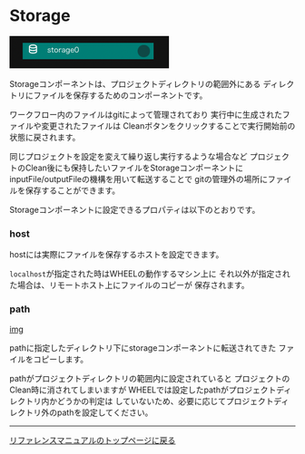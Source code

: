 # Storage

![img](./img/storage.png "storage")

Storageコンポーネントは、プロジェクトディレクトリの範囲外にある
ディレクトリにファイルを保存するためのコンポーネントです。

ワークフロー内のファイルはgitによって管理されており
実行中に生成されたファイルや変更されたファイルは
Cleanボタンをクリックすることで実行開始前の状態に戻されます。

同じプロジェクトを設定を変えて繰り返し実行するような場合など
プロジェクトのClean後にも保持したいファイルをStorageコンポーネントに
inputFile/outputFileの機構を用いて転送することで
gitの管理外の場所にファイルを保存することができます。


Storageコンポーネントに設定できるプロパティは以下のとおりです。

### host
hostには実際にファイルを保存するホストを設定できます。

`localhost`が指定された時はWHEELの動作するマシン上に
それ以外が指定された場合は、リモートホスト上にファイルのコピーが
保存されます。

### path
[img](./img/storage_path.png "storage_path")

pathに指定したディレクトリ下にstorageコンポーネントに転送されてきた
ファイルをコピーします。

pathがプロジェクトディレクトリの範囲内に設定されていると
プロジェクトのClean時に消されてしまいますが
WHEELでは設定したpathがプロジェクトディレクトリ内かどうかの判定は
していないため、必要に応じてプロジェクトディレクトリ外のpathを設定してください。

--------
[リファレンスマニュアルのトップページに戻る](../index.md)
